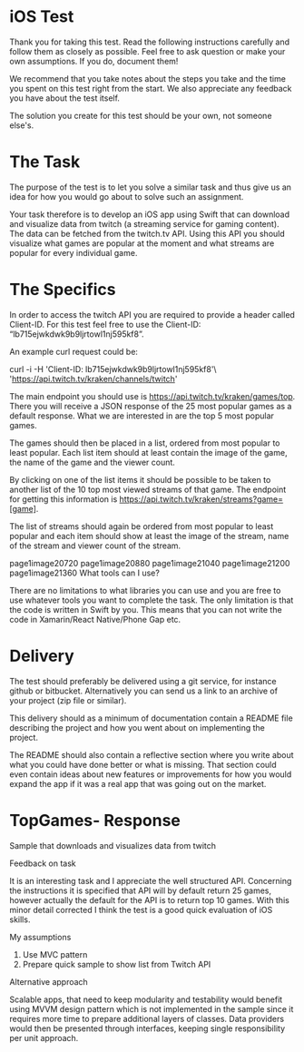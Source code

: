 
# iOS Test

Thank you for taking this test. Read the following instructions carefully and follow them as closely as possible. Feel free to ask question or make your own assumptions. If you do, document them!

We recommend that you take notes about the steps you take and the time you spent on this test right from the start. We also appreciate any feedback you have about the test itself.

The solution you create for this test should be your own, not someone else's.

# The Task

The purpose of the test is to let you solve a similar task and thus give us an idea for how you would go about to solve such an assignment.

Your task therefore is to develop an iOS app using Swift that can download and visualize data from twitch (a streaming service for gaming content). The data can be fetched from the twitch.tv API. Using this API you should visualize what games are popular at the moment and what streams are popular for every individual game.

# The Specifics

In order to access the twitch API you are required to provide a header called Client-ID. For this test feel free to use the Client-ID: “lb715ejwkdwk9b9ljrtowl1nj595kf8”.

An example curl request could be:

curl -i -H 'Client-ID: lb715ejwkdwk9b9ljrtowl1nj595kf8'\ 'https://api.twitch.tv/kraken/channels/twitch'

The main endpoint you should use is https://api.twitch.tv/kraken/games/top. There you will receive a JSON response of the 25 most popular games as a default response. What we are interested in are the top 5 most popular games.

The games should then be placed in a list, ordered from most popular to least popular. Each list item should at least contain the image of the game, the name of the game and the viewer count.

By clicking on one of the list items it should be possible to be taken to another list of the 10 top most viewed streams of that game. The endpoint for getting this information is https://api.twitch.tv/kraken/streams?game=[game].

The list of streams should again be ordered from most popular to least popular and each item should show at least the image of the stream, name of the stream and viewer count of the stream.

page1image20720  page1image20880  page1image21040  page1image21200 page1image21360
What tools can I use?

There are no limitations to what libraries you can use and you are free to use whatever tools you want to complete the task.
The only limitation is that the code is written in Swift by you. This means that you can not write the code in Xamarin/React Native/Phone Gap etc.

# Delivery

The test should preferably be delivered using a git service, for instance github or bitbucket. Alternatively you can send us a link to an archive of your project (zip file or similar).

This delivery should as a minimum of documentation contain a README file describing the project and how you went about on implementing the project.

The README should also contain a reflective section where you write about what you could have done better or what is missing. That section could even contain ideas about new features or improvements for how you would expand the app if it was a real app that was going out on the market.


# TopGames- Response
Sample that downloads and visualizes data from twitch 

Feedback on task

It is an interesting task and I appreciate the well structured API. Concerning the instructions it is specified that API will by default return 25 games, however actually the default for the API is to return top 10 games. With this minor detail corrected I think the test is a good quick evaluation of iOS skills.

My assumptions

1. Use MVC pattern
2. Prepare quick sample to show list from Twitch API

Alternative approach

Scalable apps, that need to keep modularity and testability would benefit using MVVM design pattern which is not implemented in the sample since it requires more time to prepare additional layers of classes. Data providers would then be presented through interfaces, keeping single responsibility per unit approach.
